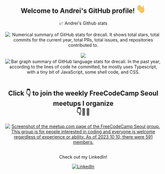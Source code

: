 <div align="center">
  <h2> Welcome to Andrei's GitHub profile! <img src="https://github.com/ABSphreak/ABSphreak/blob/master/gifs/Hi.gif" width="30px"></h2>

<!-- <div align="center" width="50">
  ![](_welcome.gif)
</div>
 -->
  
<!-- <div align="center">
  
  <p align="center">
  <a href="https://discord.gg/TpGPHQcK3G">
   <img src="https://img.shields.io/discord/778383211214536722?label=Join%20The @%20Community&style=appveyor&logo=discord&color=orange">
   </a>
  <a href="https://twitter.com/intent/follow?screen_name=atsigncompany">
    <img src="https://img.shields.io/twitter/follow/atsigncompany?style=social" />
  </a>
     <a href="https://twitter.com/intent/follow?screen_name=wildgreen17">
    <img src="https://img.shields.io/twitter/follow/wildgreen17?style=social" />
  </a>
</p>

Looks like you've stumbled upon my Github profile. <br>
Feel free to contact me with my <a href="mailto:tyler.trott@atsign.com"><b>email</b></a>

<i>Happy Coding!</i> 😊

</div>
 -->

  <p>📈 Andrei's Github stats</p>
  <section>
    <img src="https://github-readme-stats.vercel.app/api?username=drecali&count_private=true&theme=dark&show_icons=true" alt="Numerical summary of GitHub stats for drecali. It shows total stars, total commits for the current year, total PRs, total issues, and repositories contributed to. " />  
    <br />
    <br />
    <img src="https://api.githubtrends.io/user/svg/drecali/langs?time_range=one_year&theme=dark&include_private=true&compact=true"/>
  </section>
  <img width="831" alt="Bar graph summary of GitHub language stats for drecali. In the past year, according to the lines of code he committed, he mostly uses Typescript, with a tiny bit of JavaScript, some shell code, and CSS." src="https://github.com/drecali/drecali/assets/24983797/e7cc9825-f7f3-4bd6-be5b-21ac75f786a1">

  <section>
    <br />
    <h2>Click 👇 to join the weekly FreeCodeCamp Seoul meetups I organize <br /> 👇🧑‍💻</h2>
    <a href="https://meetup.com/fccseoul" target="_blank">
      <img width="831" src="https://github.com/drecali/drecali/assets/24983797/e7cc9825-f7f3-4bd6-be5b-21ac75f786a1" alt="Screenshot of the meetup.com page of the FreeCodeCamp Seoul group. This group is for people interested in coding and everyone is welcome regardless of experience or ability. As of 2023 10 10, there were 591 members.">
    </a>
  </section>
  
  <section>
    <br />
    <p>Check out my LinkedIn!</p>
    <a href="https://www.linkedin.com/in/drecali/" target="_blank">
      <img src="https://img.shields.io/badge/LinkedIn-%230077B5.svg?&style=flat-square&logo=linkedin&logoColor=white" alt="LinkedIn">
    </a>
  </section>
</div>

<!--
**drecali/drecali** is a ✨ _special_ ✨ repository because its `README.md` (this file) appears on your GitHub profile.

Here are some ideas to get you started:

- 🔭 I’m currently working on ...
- 🌱 I’m currently learning ...
- 👯 I’m looking to collaborate on ...
- 🤔 I’m looking for help with ...
- 💬 Ask me about ...
- 📫 How to reach me: ...
- 😄 Pronouns: ...
- ⚡ Fun fact: ...
-->

<!-- Inspiration and initial code/content from https://github.com/TylerTrott/TylerTrott -->
